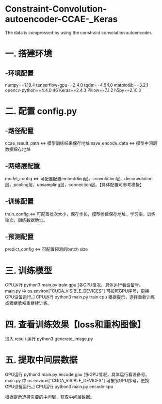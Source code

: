 # Constraint-Convolution-autoencoder-CCAE-_Keras
The data is compressed by using the constraint convolution autoencoder.


# 一. 搭建环境
## -环境配置
numpy==1.19.4 
tensorflow-gpu==2.4.0 
tqdm==4.54.0 
matplotlib==3.2.1 
opencv-python==4.4.0.46 
Keras==2.4.3 
Pillow==7.1.2 
h5py==2.10.0 

# 二. 配置 config.py
## -路径配置
ccae_result_path <=> 模型训练结果保存地址
save_encode_data <=> 模型中间层数据保存地址

## -网络层配置
model_config <=> 可配置配置embedding层，convolution层，deconvolution层，pooling层，upsampling层，connection层。【具体配置可参考模板】

## -训练配置
train_config <=> 可配置批次大小，保存步长，模型参数保存地址，学习率，训练轮次，训练数据地址。

## -预测配置
predict_config <=> 可配置预测的batch size

# 三. 训练模型
GPU运行 python3 main.py train gpu [多GPU情况，具体运行看设备号。main.py 中 os.environ["CUDA_VISIBLE_DEVICES"] 可按照GPU序号，更换GPU设备运行。]
CPU运行 python3 main.py train cpu
根据提示，选择重新训练或者继承权重继续训练。

# 四. 查看训练效果【loss和重构图像】
进入 result
运行 python3 generate_image.py

# 五. 提取中间层数据
GPU运行 python3 main.py encode gpu [多GPU情况，具体运行看设备号。main.py 中 os.environ["CUDA_VISIBLE_DEVICES"] 可按照GPU序号，更换GPU设备运行。]
CPU运行 python3 main.py encode cpu

根据提示选择需要的中间层，获取中间层数据。
